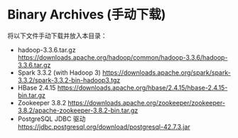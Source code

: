 # Binary Archives (手动下载)
将以下文件手动下载并放入本目录：

- hadoop-3.3.6.tar.gz  https://downloads.apache.org/hadoop/common/hadoop-3.3.6/hadoop-3.3.6.tar.gz
- Spark 3.3.2 (with Hadoop 3)	 https://downloads.apache.org/spark/spark-3.3.2/spark-3.3.2-bin-hadoop3.tgz
- HBase 2.4.15	https://downloads.apache.org/hbase/2.4.15/hbase-2.4.15-bin.tar.gz
- Zookeeper 3.8.2	https://downloads.apache.org/zookeeper/zookeeper-3.8.2/apache-zookeeper-3.8.2-bin.tar.gz
- PostgreSQL JDBC 驱动	https://jdbc.postgresql.org/download/postgresql-42.7.3.jar